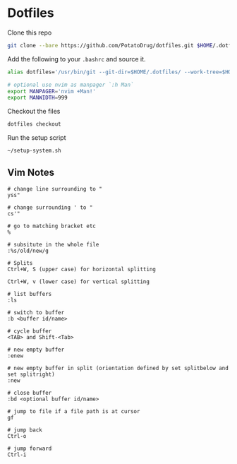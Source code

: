 # Dotfiles

Clone this repo
```bash
git clone --bare https://github.com/PotatoDrug/dotfiles.git $HOME/.dotfiles
```

Add the following to your `.bashrc` and source it.
```bash
alias dotfiles='/usr/bin/git --git-dir=$HOME/.dotfiles/ --work-tree=$HOME'

# optional use nvim as manpager `:h Man`
export MANPAGER='nvim +Man!'
export MANWIDTH=999
```

Checkout the files
```bash
dotfiles checkout
```

Run the setup script
```bash
~/setup-system.sh
```

## Vim Notes
```
# change line surrounding to "
yss"

# change surrounding ' to "
cs'"

# go to matching bracket etc
%

# subsitute in the whole file
:%s/old/new/g

# Splits
Ctrl+W, S (upper case) for horizontal splitting

Ctrl+W, v (lower case) for vertical splitting

# list buffers
:ls

# switch to buffer
:b <buffer id/name>

# cycle buffer
<TAB> and Shift-<Tab>

# new empty buffer
:enew

# new empty buffer in split (orientation defined by set splitbelow and set splitright)
:new

# close buffer
:bd <optional buffer id/name>

# jump to file if a file path is at cursor
gf

# jump back
Ctrl-o

# jump forward
Ctrl-i
```
